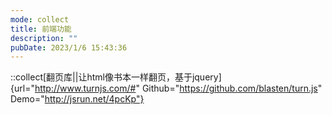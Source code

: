 ```yaml
---
mode: collect
title: 前端功能
description: ""
pubDate: 2023/1/6 15:43:36
---
```


::collect[翻页库||让html像书本一样翻页，基于jquery]{url="http://www.turnjs.com/#" Github="https://github.com/blasten/turn.js" Demo="http://jsrun.net/4pcKp"}